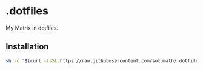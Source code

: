 # .dotfiles

My Matrix in dotfiles.

## Installation

```bash
sh -c "$(curl -fsSL https://raw.githubusercontent.com/solumath/.dotfiles/main/install.sh)"
```
